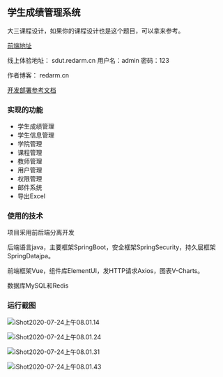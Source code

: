 ## 学生成绩管理系统

大三课程设计，如果你的课程设计也是这个题目，可以拿来参考。

[前端地址](https://github.com/liuxiansen-China/score-manager-ui)

线上体验地址： sdut.redarm.cn 用户名：admin 密码：123

作者博客：  redarm.cn

[开发部署参考文档](http://redarm.cn/archives/课程设计-学生成绩管理系统)

### 实现的功能

- 学生成绩管理
- 学生信息管理
- 学院管理
- 课程管理
- 教师管理
- 用户管理
- 权限管理
- 邮件系统
- 导出Excel

### 使用的技术

项目采用前后端分离开发

后端语言java，主要框架SpringBoot，安全框架SpringSecurity，持久层框架SpringDatajpa。

前端框架Vue，组件库ElementUI，发HTTP请求Axios，图表V-Charts。

数据库MySQL和Redis

### 运行截图

![iShot2020-07-24上午08.01.14](http://redarm.cn/upload/2020/07/iShot2020-07-24%E4%B8%8A%E5%8D%8808.01.14-1f6974061bbc4a259e366b91e2e14831.png)

![iShot2020-07-24上午08.01.24](http://redarm.cn/upload/2020/07/iShot2020-07-24%E4%B8%8A%E5%8D%8808.01.24-a00ff627d38a4f9aa6950c1d3d7fffc1.png)

![iShot2020-07-24上午08.01.31](http://redarm.cn/upload/2020/07/iShot2020-07-24%E4%B8%8A%E5%8D%8808.01.31-1ef890b5c81c419da3c1fc5058a51cb7.png)

![iShot2020-07-24上午08.01.43](http://redarm.cn/upload/2020/07/iShot2020-07-24%E4%B8%8A%E5%8D%8808.01.43-916e8c7455e049129b98277ccad7b0f7.png)

